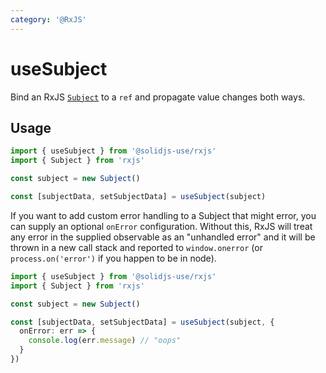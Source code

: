 ```yaml
---
category: '@RxJS'
---
```


# useSubject

Bind an RxJS [`Subject`](https://rxjs.dev/guide/subject) to a `ref` and propagate value changes both ways.

## Usage

```ts
import { useSubject } from '@solidjs-use/rxjs'
import { Subject } from 'rxjs'

const subject = new Subject()

const [subjectData, setSubjectData] = useSubject(subject)
```

If you want to add custom error handling to a Subject that might error, you can supply an optional `onError` configuration. Without this, RxJS will treat any error in the supplied observable as an "unhandled error" and it will be thrown in a new call stack and reported to `window.onerror` (or `process.on('error')` if you happen to be in node).

```ts
import { useSubject } from '@solidjs-use/rxjs'
import { Subject } from 'rxjs'

const subject = new Subject()

const [subjectData, setSubjectData] = useSubject(subject, {
  onError: err => {
    console.log(err.message) // "oops"
  }
})
```

